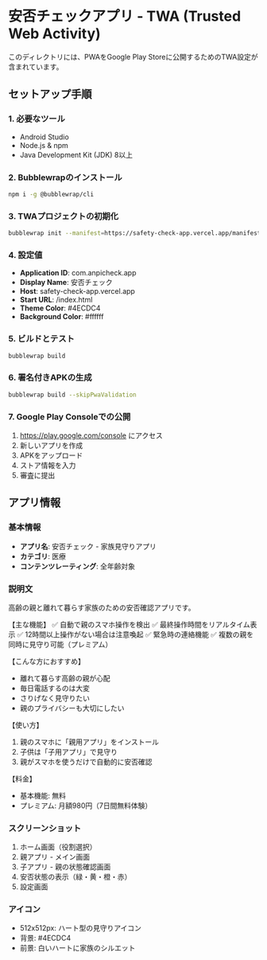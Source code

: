 # 安否チェックアプリ - TWA (Trusted Web Activity)

このディレクトリには、PWAをGoogle Play Storeに公開するためのTWA設定が含まれています。

## セットアップ手順

### 1. 必要なツール
- Android Studio
- Node.js & npm
- Java Development Kit (JDK) 8以上

### 2. Bubblewrapのインストール
```bash
npm i -g @bubblewrap/cli
```

### 3. TWAプロジェクトの初期化
```bash
bubblewrap init --manifest=https://safety-check-app.vercel.app/manifest.json
```

### 4. 設定値
- **Application ID**: com.anpicheck.app
- **Display Name**: 安否チェック
- **Host**: safety-check-app.vercel.app
- **Start URL**: /index.html
- **Theme Color**: #4ECDC4
- **Background Color**: #ffffff

### 5. ビルドとテスト
```bash
bubblewrap build
```

### 6. 署名付きAPKの生成
```bash
bubblewrap build --skipPwaValidation
```

### 7. Google Play Consoleでの公開
1. https://play.google.com/console にアクセス
2. 新しいアプリを作成
3. APKをアップロード
4. ストア情報を入力
5. 審査に提出

## アプリ情報

### 基本情報
- **アプリ名**: 安否チェック - 家族見守りアプリ
- **カテゴリ**: 医療
- **コンテンツレーティング**: 全年齢対象

### 説明文
高齢の親と離れて暮らす家族のための安否確認アプリです。

【主な機能】
✅ 自動で親のスマホ操作を検出
✅ 最終操作時間をリアルタイム表示
✅ 12時間以上操作がない場合は注意喚起
✅ 緊急時の連絡機能
✅ 複数の親を同時に見守り可能（プレミアム）

【こんな方におすすめ】
- 離れて暮らす高齢の親が心配
- 毎日電話するのは大変
- さりげなく見守りたい
- 親のプライバシーも大切にしたい

【使い方】
1. 親のスマホに「親用アプリ」をインストール
2. 子供は「子用アプリ」で見守り
3. 親がスマホを使うだけで自動的に安否確認

【料金】
- 基本機能: 無料
- プレミアム: 月額980円（7日間無料体験）

### スクリーンショット
1. ホーム画面（役割選択）
2. 親アプリ - メイン画面
3. 子アプリ - 親の状態確認画面
4. 安否状態の表示（緑・黄・橙・赤）
5. 設定画面

### アイコン
- 512x512px: ハート型の見守りアイコン
- 背景: #4ECDC4
- 前景: 白いハートに家族のシルエット